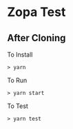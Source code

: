 # Zopa Test


## After Cloning

To Install

```
> yarn
```
To Run

```
> yarn start
```
To Test

```
> yarn test
```
